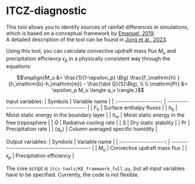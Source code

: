 # ITCZ-diagnostic

This tool allows you to identify sources of rainfall differences in simulations, which is based on a conceptual framework by [Emanuel, 2019](https://doi.org/10.1175/JAS-D-18-0090.1).<br>
A detailed description of the tool can be found in [Jung et al., 2023](https://doi.org/10.5194/wcd-4-1111-2023).

Using this tool, you can calculate convective updraft mass flux $M_u$ and precipitation efficiency $\epsilon_p$ in a physically consistent way through the equations:

$$\eqalign{M_u &= \frac{1}{1-\epsilon_p} \Big( \frac{F_\mathrm{h} }{h_\mathrm{b}-h_\mathrm{m}} - \frac{\dot Q}{S}\Big), \\
\\
\mathrm{Pr} &= \epsilon_p  M_u \langle q_v \rangle.}$$

Input variables:
|         Symbols       |                Variable name                |
| :-------------------: | ------------------------------------------- |
| $F_\mathrm{h}$        | Surface enthalpy fluxes                     |
| $h_\mathrm{b}$        | Moist static energy in the boundary layer   |
| $h_\mathrm{m}$        | Moist static energy in the free troposphere |
| $\dot Q$              | Radiative cooling rate                      |
| $S$                   | Dry static stability                        |
| $\mathrm{Pr}$         | Precipitation rate                          |
| $\langle q_v \rangle$ | Column averaged specific humidity           |

Output variables:
|         Symbols       |                Variable name                |
| :-------------------: | ------------------------------------------- |
| $M_u$                 | Convective updraft mass flux                |
| $\epsilon_p$          | Precipitation efficiency                    |

The core script is `itcz-tools/KE_framework_full.py`, but all input variables have to be specified. Currently, the code is not flexible.
